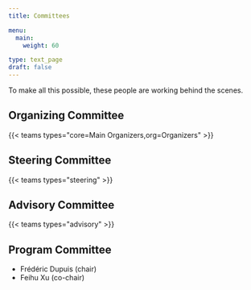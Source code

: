 ```yaml
---
title: Committees

menu:
  main:
    weight: 60

type: text_page
draft: false
---
```



To make all this possible, these people are working behind the scenes.


## Organizing Committee

{{< teams types="core=Main Organizers,org=Organizers" >}}

## Steering Committee

{{< teams types="steering" >}}


## Advisory  Committee

{{< teams types="advisory" >}}


## Program Committee

- Frédéric Dupuis (chair)
- Feihu Xu (co-chair)

<!-- <section class="members">
  <ul>
    <li>Frédéric Dupuis (chair)</li>
    <li>Feihu Xu (co-chair)</li>
  </ul>
</section> -->


<!--
{{% partners categories="communautes,media" %}}
# Partners
{{% /partners %}}
-->
